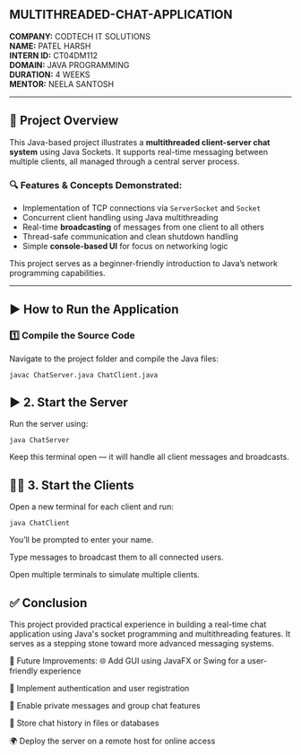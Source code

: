 ## MULTITHREADED-CHAT-APPLICATION

**COMPANY:** CODTECH IT SOLUTIONS  
**NAME:** PATEL HARSH  
**INTERN ID:** CT04DM112  
**DOMAIN:** JAVA PROGRAMMING  
**DURATION:** 4 WEEKS  
**MENTOR:** NEELA SANTOSH  

---

## 📌 Project Overview

This Java-based project illustrates a **multithreaded client-server chat system** using Java Sockets. It supports real-time messaging between multiple clients, all managed through a central server process.

### 🔍 Features & Concepts Demonstrated:

- Implementation of TCP connections via `ServerSocket` and `Socket`
- Concurrent client handling using Java multithreading
- Real-time **broadcasting** of messages from one client to all others
- Thread-safe communication and clean shutdown handling
- Simple **console-based UI** for focus on networking logic

This project serves as a beginner-friendly introduction to Java’s network programming capabilities.

---

## ▶️ How to Run the Application

### 1️⃣ Compile the Source Code

Navigate to the project folder and compile the Java files:

```
javac ChatServer.java ChatClient.java
```
## ▶️ 2. Start the Server
Run the server using:

```
java ChatServer
```
Keep this terminal open — it will handle all client messages and broadcasts.

## 🧑‍💻 3. Start the Clients
Open a new terminal for each client and run:

```
java ChatClient
```
You’ll be prompted to enter your name.

Type messages to broadcast them to all connected users.

Open multiple terminals to simulate multiple clients.

## ✅ Conclusion
This project provided practical experience in building a real-time chat application using Java's socket programming and multithreading features. It serves as a stepping stone toward more advanced messaging systems.

🔄 Future Improvements:
🌐 Add GUI using JavaFX or Swing for a user-friendly experience

🔐 Implement authentication and user registration

📨 Enable private messages and group chat features

💾 Store chat history in files or databases

🌍 Deploy the server on a remote host for online access
